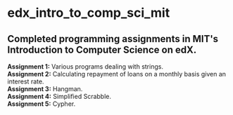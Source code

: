# edx_intro_to_comp_sci_mit
## Completed programming assignments in MIT's Introduction to Computer Science on edX.
**Assignment 1:** Various programs dealing with strings.<br>
**Assignment 2:** Calculating repayment of loans on a monthly basis given an interest rate.<br>
**Assignment 3:** Hangman.<br>
**Assignment 4:** Simplified Scrabble.<br>
**Assignment 5:** Cypher.

